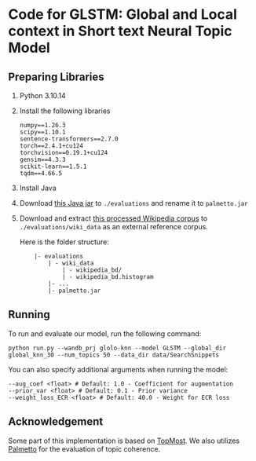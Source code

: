 # Code for GLSTM: Global and Local context in Short text Neural Topic Model

## Preparing Libraries

1. Python 3.10.14
2. Install the following libraries
    ```
    numpy==1.26.3
    scipy==1.10.1
    sentence-transformers==2.7.0
    torch==2.4.1+cu124
    torchvision==0.19.1+cu124
    gensim==4.3.3
    scikit-learn==1.5.1
    tqdm==4.66.5
    ```
    
2. Install Java
3. Download [this Java jar](https://hobbitdata.informatik.uni-leipzig.de/homes/mroeder/palmetto/palmetto-0.1.0-jar-with-dependencies.jar) to `./evaluations` and rename it to `palmetto.jar`
4. Download and extract [this processed Wikipedia corpus](https://hobbitdata.informatik.uni-leipzig.de/homes/mroeder/palmetto/Wikipedia_bd.zip) to `./evaluations/wiki_data` as an external reference corpus.

    Here is the folder structure:
    ```
        |- evaluations
            | - wiki_data
                | - wikipedia_bd/
                | - wikipedia_bd.histogram
            |- ...
            |- palmetto.jar
    ```

## Running
To run and evaluate our model, run the following command:
```
python run.py --wandb_prj glolo-knn --model GLSTM --global_dir global_knn_30 --num_topics 50 --data_dir data/SearchSnippets
```

You can also specify additional arguments when running the model:

```
--aug_coef <float> # Default: 1.0 - Coefficient for augmentation 
--prior_var <float> # Default: 0.1 - Prior variance
--weight_loss_ECR <float> # Default: 40.0 - Weight for ECR loss
```

## Acknowledgement
Some part of this implementation is based on [TopMost](https://github.com/BobXWu/TopMost). We also utilizes [Palmetto](https://github.com/dice-group/Palmetto) for the evaluation of topic coherence.
